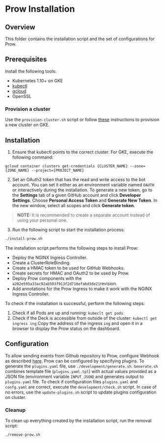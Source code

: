 # Prow Installation

## Overview

This folder contains the installation script and the set of configurations for Prow. 

## Prerequisites

Install the following tools:

- Kubernetes 1.10+ on GKE
- [kubectl](https://kubernetes.io/docs/tasks/tools/install-kubectl/) 
- [gcloud](https://cloud.google.com/sdk/gcloud/)
- OpenSSL

### Provision a cluster
Use the `provision-cluster.sh` script or follow [these](https://github.com/kubernetes/test-infra/blob/master/prow/getting_started.md#create-the-cluster) instructions to provision a new cluster on GKE.

## Installation
1. Ensure that kubectl points to the correct cluster. For GKE, execute the following command:
```
gcloud container clusters get-credentials {CLUSTER_NAME} --zone={ZONE_NAME} --project={PROJECT_NAME}
```

2. Set an OAuth2 token that has the read and write access to the bot account. You can set it either as an environment variable named `OAUTH` or interactively during the installation. 
To generate a new token, go to the **Settings** tab of a given GitHub account and click **Developer Settings**. Choose **Personal Access Token** and **Generate New Token**.
In the new window, select all scopes and click **Generate token**. 
>**NOTE:** It is recommended to create a separate account instead of using your personal one. 

3. Run the following script to start the installation process: 

```bash
./install-prow.sh
```

The installation script performs the following steps to install Prow:

- Deploy the NGINX Ingress Controller.
- Create a ClusterRoleBinding.
- Create a HMAC token to be used for GitHub Webhooks.
- Create secrets for HMAC and OAuth2 to be used by Prow.
- Deploy Prow components with the `a202e595a33ac92ab503f913f2d710efabd3de21`revision.
- Add annotations for the Prow Ingress to make it work with the NGINX Ingress Controller.

To check if the installation is successful, perform the following steps:
1. Check if all Pods are up and running:
```kubeclt get pods```
2. Check if the Deck is accessible from outside of the cluster:
```kubectl get ingress ing```
Copy the address of the ingress `ing` and open it in a browser to display the Prow status on the dashboard.

## Configuration
To allow sending events from Github repository to Prow, configure Webhook as described [here](https://github.com/kubernetes/test-infra/blob/master/prow/getting_started.md#add-the-webhook-to-github). 
Prow can be configured by specifying plugins. To generate the `plugins.yaml` file, use `./development/generate.sh`. 
`Generate.sh` combines template file (`plugins.yaml.tpl`) with actual values provided as a JSON file (environment variable `INPUT_JSON`) 
and generates output to `plugins.yaml` file. 
To check if configuration files `plugins.yaml` and `confg.yaml` are correct, execute the `development/check.sh` script.
In case of no errors, use the `update-plugins.sh` script to update plugins configuration on cluster. 


### Cleanup

To clean up everything created by the installation script, run the removal script:

```bash
./remove-prow.sh
```